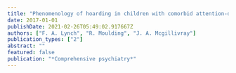 ```yaml
---
title: "Phenomenology of hoarding in children with comorbid attention-deficit/hyperactivity disorder (ADHD): The perceptions of parents"
date: 2017-01-01
publishDate: 2021-02-26T05:49:02.917667Z
authors: ["F. A. Lynch", "R. Moulding", "J. A. Mcgillivray"]
publication_types: ["2"]
abstract: ""
featured: false
publication: "*Comprehensive psychiatry*"
---
```


